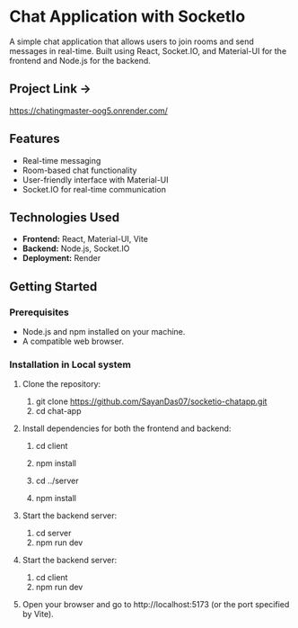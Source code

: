 # Chat Application with SocketIo

A simple chat application that allows users to join rooms and send messages in real-time. Built using React, Socket.IO, and Material-UI for the frontend and Node.js for the backend.

## Project Link ->
https://chatingmaster-oog5.onrender.com/

## Features

- Real-time messaging
- Room-based chat functionality
- User-friendly interface with Material-UI
- Socket.IO for real-time communication

## Technologies Used

- **Frontend:** React, Material-UI, Vite
- **Backend:** Node.js, Socket.IO
- **Deployment:** Render

## Getting Started

### Prerequisites

- Node.js and npm installed on your machine.
- A compatible web browser.

### Installation in Local system

1. Clone the repository:

   1. git clone https://github.com/SayanDas07/socketio-chatapp.git
   2. cd chat-app

2. Install dependencies for both the frontend and backend:
    1. cd client
    2. npm install

    1. cd ../server
    2. npm install

3. Start the backend server:
    1. cd server
    2. npm run dev

4. Start the backend server:
    1. cd client
    2. npm run dev

5. Open your browser and go to http://localhost:5173 (or the port specified by Vite).
